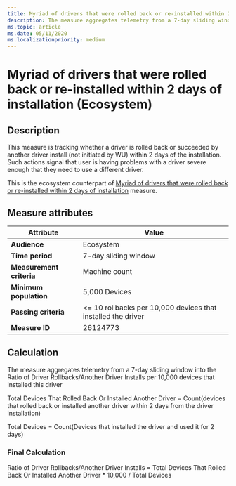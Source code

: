 ```yaml
---
title: Myriad of drivers that were rolled back or re-installed within 2 days of installation
description: The measure aggregates telemetry from a 7-day sliding window into a myriad of distinct machines that were rolled back or re-installed within 2 days of installation
ms.topic: article
ms.date: 05/11/2020
ms.localizationpriority: medium
---
```


# Myriad of drivers that were rolled back or re-installed within 2 days of installation (Ecosystem)

## Description

This measure is tracking whether a driver is rolled back or succeeded by another driver install (not initiated by WU) within 2 days of the installation. Such actions signal that user is having problems with a driver severe enough that they need to use a different driver.

This is the ecosystem counterpart of [Myriad of drivers that were rolled back or re-installed within 2 days of installation](./myriad-drivers-rolled-back-standard.md) measure.

## Measure attributes

|Attribute|Value|
|----|----|
|**Audience**|Ecosystem|
|**Time period**|7-day sliding window|
|**Measurement criteria**|Machine count|
|**Minimum population**|5,000 Devices|
|**Passing criteria**|<= 10 rollbacks per 10,000 devices that installed the driver|
|**Measure ID**|26124773|

## Calculation

The measure aggregates telemetry from a 7-day sliding window into the Ratio of Driver Rollbacks/​Another Driver Installs per 10,000 devices that installed this driver

Total Devices That Rolled Back Or Installed Another Driver = Count(devices that rolled back or installed another driver within 2 days from the driver installation)

Total Devices = Count(Devices that installed the driver and used it for 2 days)

### Final Calculation

Ratio of Driver Rollbacks/Another Driver Installs = Total Devices That Rolled Back Or Installed Another Driver * 10,000 / Total Devices